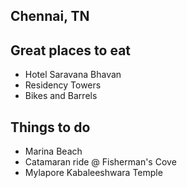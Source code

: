 ## Chennai, TN


## Great places to eat
- Hotel Saravana Bhavan
- Residency Towers
- Bikes and Barrels
## Things to do
- Marina Beach
- Catamaran ride @ Fisherman's Cove
- Mylapore Kabaleeshwara Temple
